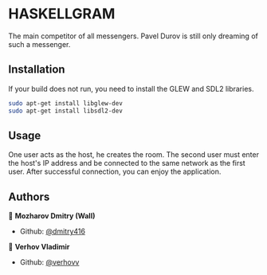 # HASKELLGRAM

The main competitor of all messengers. Pavel Durov is still only dreaming of such a messenger.

## Installation

If your build does not run, you need to install the GLEW and SDL2 libraries.

```bash
sudo apt-get install libglew-dev
sudo apt-get install libsdl2-dev
```

## Usage

One user acts as the host, he creates the room. The second user must enter the host's IP address and be connected to the same network as the first user. After successful connection, you can enjoy the application.

## Authors

👤 **Mozharov Dmitry (Wall)**
- Github: [@dmitry416](https://github.com/dmitry416)

👤 **Verhov Vladimir**
- Github: [@verhovv](https://github.com/verhovv)